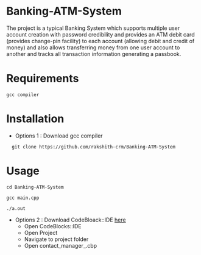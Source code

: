 # Banking-ATM-System
The project is a typical Banking System which supports multiple user account creation with password credibility and provides an ATM debit card (provides change-pin facility) to each account (allowing debit and credit of money) and also allows transferring money from one user account to another and tracks all transaction information generating a passbook. 

# Requirements
```
gcc compiler
```
# Installation
- Options 1 : Download gcc compiler
```
  git clone https://github.com/rakshith-crm/Banking-ATM-System
```
# Usage
```
cd Banking-ATM-System
```
```
gcc main.cpp

./a.out
```
- Options 2 : Download CodeBloack::IDE
<a href='https://www.codeblocks.org/'>here</a>
  - Open CodeBlocks::IDE
  - Open Project
  - Navigate to project folder
  - Open contact_manager_.cbp
